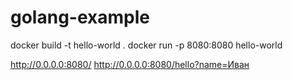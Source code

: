 # golang-example


docker build -t hello-world .
docker run -p 8080:8080 hello-world

http://0.0.0.0:8080/
http://0.0.0.0:8080/hello?name=Иван